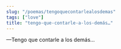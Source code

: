 ```yaml
---
slug: "/poemas/tengoquecontarlealosdemas"
tags: ["love"]
title: "tengo-que-contarle-a-los-demás…"
---
```

—Tengo que contarle a los demás…